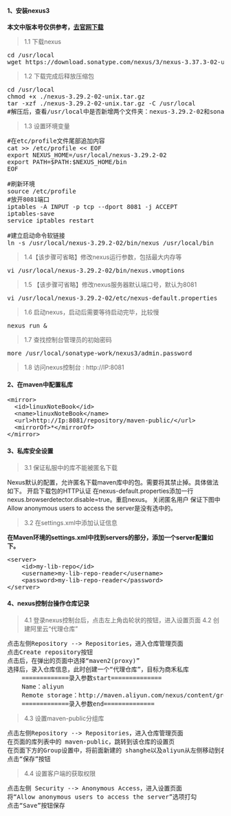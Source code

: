 #### 1、安装nexus3

**本文中版本号仅供参考，<a href="https://help.sonatype.com/en/download.html" target="_blank">去官网下载</a>**
>1.1 下载nexus
<pre class="prettyprint lang-s">
cd /usr/local
wget https://download.sonatype.com/nexus/3/nexus-3.37.3-02-unix.tar.gz
</pre>
>1.2 下载完成后释放压缩包
<pre class="prettyprint lang-s">
cd /usr/local
chmod +x ./nexus-3.29.2-02-unix.tar.gz
tar -xzf ./nexus-3.29.2-02-unix.tar.gz -C /usr/local
#解压后，查看/usr/local中是否新增两个文件夹：nexus-3.29.2-02和sonatype-work
</pre>
>1.3 设置环境变量
<pre class="prettyprint lang-s">
#在etc/profile文件尾部追加内容
cat >> /etc/profile << EOF
export NEXUS_HOME=/usr/local/nexus-3.29.2-02
export PATH=$PATH:$NEXUS_HOME/bin
EOF

#刷新环境
source /etc/profile
#放开8081端口
iptables -A INPUT -p tcp --dport 8081 -j ACCEPT
iptables-save
service iptables restart

#建立启动命令软链接
ln -s /usr/local/nexus-3.29.2-02/bin/nexus /usr/local/bin
</pre>
>1.4【该步骤可省略】修改nexus运行参数，包括最大内存等
<pre class="prettyprint lang-s">
vi /usr/local/nexus-3.29.2-02/bin/nexus.vmoptions
</pre>
>1.5 【该步骤可省略】修改nexus服务器默认端口号，默认为8081
<pre class="prettyprint lang-s">
vi /usr/local/nexus-3.29.2-02/etc/nexus-default.properties
</pre>
>1.6 启动nexus，启动后需要等待启动完毕，比较慢
<pre class="prettyprint lang-s">
nexus run &
</pre>
>1.7 查找控制台管理员的初始密码
<pre class="prettyprint lang-s">
more /usr/local/sonatype-work/nexus3/admin.password
</pre>
>1.8 访问nexus控制台 : http://IP:8081

#### 2、在maven中配置私库
<pre class="prettyprint lang-s">
&lt;mirror&gt;
  &lt;id>linuxNoteBook&lt;/id&gt;
  &lt;name&gt;linuxNoteBook&lt;/name&gt;
  &lt;url&gt;http://Ip:8081/repository/maven-public/&lt;/url&gt;
  &lt;mirrorOf&gt;*&lt;/mirrorOf&gt;        
&lt;/mirror&gt;
</pre>
#### 3、私库安全设置
>3.1 保证私服中的库不能被匿名下载
<div>
Nexus默认的配置，允许匿名下载maven库中的包。需要将其禁止掉。具体做法如下。
开启下载包的HTTP认证
在nexus-default.properties添加一行nexus.browserdetector.disable=true。重启nexus。
关闭匿名用户
保证下图中Allow anonymous users to access the server是没有选中的。
</div>

>3.2 在settings.xml中添加认证信息

**在Maven环境的settings.xml中找到servers的部分，添加一个server配置如下。**
<pre class="prettyprint lang-s">
&lt;server&gt;
	&lt;id&gt;my-lib-repo&lt;/id&gt;
	&lt;username&gt;my-lib-repo-reader&lt;/username&gt;
	&lt;password&gt;my-lib-repo-reader&lt;/password&gt;
&lt;/server&gt;
</pre>
#### 4、nexus控制台操作仓库记录
>4.1 登录nexus控制台后，点击左上角齿轮状的按钮，进入设置页面
>4.2 创建阿里云“代理仓库”
<pre class="prettyprint lang-s">
点击左侧Repository --> Repositories，进入仓库管理页面
点击Create repository按钮
点击后，在弹出的页面中选择“maven2(proxy)”
选择后，录入仓库信息，此时创建一个“代理仓库”，目标为商禾私库
	=============录入参数start==============
	Name：aliyun
	Remote storage：http://maven.aliyun.com/nexus/content/groups/public/
	=============录入参数end==============
</pre>
>4.3 设置maven-public分组库
<pre class="prettyprint lang-s">
点击左侧Repository --> Repositories，进入仓库管理页面
在页面的库列表中的 maven-public，跳转到该仓库的设置页
在页面下方的Group设置中，将前面新建的 shanghe以及aliyun从左侧移动到右侧，使他们作为分组的Members
点击“保存”按钮
</pre>
>4.4 设置客户端的获取权限
<pre class="prettyprint lang-s">
点击左侧 Security --> Anonymous Access，进入设置页面
将“Allow anonymous users to access the server”选项打勾
点击“Save”按钮保存
</pre>
		